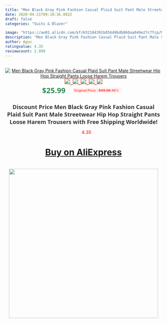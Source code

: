 ```yaml
---
title: "Men Black Gray Pink Fashion Casual Plaid Suit Pant Male Streetwear Hip Hop Straight Pants Loose Harem Trousers"
date: 2020-04-21T09:10:36.892Z
draft: false
categories: "Suits & Blazer"

image: "https://ae01.alicdn.com/kf/H32184391b05649bdb860aa049e27c7fcp/Men-Black-Gray-Pink-Fashion-Casual-Plaid-Suit-Pant-Male-Streetwear-Hip-Hop-Straight-Pants-Loose.jpg"
description: "Men Black Gray Pink Fashion Casual Plaid Suit Pant Male Streetwear Hip Hop Straight Pants Loose Harem Trousers"
author: Agus
ratingvalue: 4.35
reviewcount: 2.999
---
```

<br>
<div style="text-align: center;">
<a href="https://s.click.aliexpress.com/e/_AkBgGH" target="_blank" rel="nofollow noopener noreferrer"><img alt="Men Black Gray Pink Fashion Casual Plaid Suit Pant Male Streetwear Hip Hop Straight Pants Loose Harem Trousers" class="magnifier-image" src="https://ae01.alicdn.com/kf/H32184391b05649bdb860aa049e27c7fcp/Men-Black-Gray-Pink-Fashion-Casual-Plaid-Suit-Pant-Male-Streetwear-Hip-Hop-Straight-Pants-Loose.jpg_640x640.jpg">
<br>
<img style="border:1px solid salmon" src="https://ae01.alicdn.com/kf/H32184391b05649bdb860aa049e27c7fcp/Men-Black-Gray-Pink-Fashion-Casual-Plaid-Suit-Pant-Male-Streetwear-Hip-Hop-Straight-Pants-Loose.jpg_120x120.jpg">&nbsp;&nbsp;<img style="border:1px solid salmon" src="https://ae01.alicdn.com/kf/Hd419126f10b64a4388b16c058ee95b62Z/Men-Black-Gray-Pink-Fashion-Casual-Plaid-Suit-Pant-Male-Streetwear-Hip-Hop-Straight-Pants-Loose.jpg_120x120.jpg">&nbsp;&nbsp;<img style="border:1px solid salmon" src="https://ae01.alicdn.com/kf/H8d46901f89cd494c9d441a1a091c64395/Men-Black-Gray-Pink-Fashion-Casual-Plaid-Suit-Pant-Male-Streetwear-Hip-Hop-Straight-Pants-Loose.jpg_120x120.jpg">&nbsp;&nbsp;<img style="border:1px solid salmon" src="https://ae01.alicdn.com/kf/Hb0f628e85bd44c8db6be69a65160ab765/Men-Black-Gray-Pink-Fashion-Casual-Plaid-Suit-Pant-Male-Streetwear-Hip-Hop-Straight-Pants-Loose.jpg_120x120.jpg">&nbsp;&nbsp;<img style="border:1px solid salmon" src="https://ae01.alicdn.com/kf/H676f02f9eb4c46739be149fc30728b3cr/Men-Black-Gray-Pink-Fashion-Casual-Plaid-Suit-Pant-Male-Streetwear-Hip-Hop-Straight-Pants-Loose.jpg_120x120.jpg"></a></div><br0>
<div style="text-align: center;"><span style="background-color: white; border: 0px; box-sizing: border-box; color: seagreen; display: inline-block; font-family: &quot;open sans&quot; , &quot;arial&quot; , &quot;helvetica&quot; , sans-serif , &quot;heiti&quot;; font-size: 24px; font-stretch: inherit; font-weight: 700; line-height: inherit; margin: 0px 10px 0px 0px; padding: 0px; vertical-align: middle;">$25.99 </span>
<span style="background: rgb(255 , 241 , 241); border-radius: 3px; border: 0px; box-sizing: border-box; color: #ff4747; display: inline-block; font-family: inherit; font-size: 12px; font-stretch: inherit; font-style: inherit; font-variant: inherit; font-weight: 600; line-height: inherit; margin: 0px; padding: 2px 5px; transform: scale(0.9); vertical-align: middle;">Original Price : <b style="text-decoration: line-through;">$49.98 </b> 48%&nbsp;&nbsp;</span></div>
<h1 style="color: #333333; display: inline-block; font-family: &quot;open sans&quot; , &quot;arial&quot; , &quot;helvetica&quot; , sans-serif , &quot;heiti&quot;; font-size: 18px; font-stretch: inherit; font-weight: 700; text-align: center;">Discount Price Men Black Gray Pink Fashion Casual Plaid Suit Pant Male Streetwear Hip Hop Straight Pants Loose Harem Trousers with Free Shipping Worldwide!</h1>
<div style="color: #ff4747; text-align: center;">
<img src="https://4.bp.blogspot.com/-M0ZcTcb-5uY/XleCXlxnR4I/AAAAAAAAAEc/OrjgMkXV1oMQFaCRZj5HQwOCBcu3w1FegCPcBGAYYCw/s1600/star.png" style="height: 15px;">&nbsp;<b>4.35</b></div>
<div class="button_cont" align="center"><a class="buynow_a" href="https://s.click.aliexpress.com/e/_AkBgGH" target="_blank" rel="nofollow noopener noreferrer"><H1>Buy on AliExpress</H1></a></div><br>
<div class="separator" style="clear: both; text-align: center;">
<img src="https://lh3.googleusercontent.com/-pTy5HemUv9M/XlePHvY0dAI/AAAAAAAAAE4/0nX5iRUoIWY8eMW9Dpxeirr157OZliDIgCLcBGAsYHQ/s1600/badge.gif" width="480">
</div>
